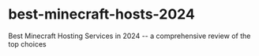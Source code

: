 # best-minecraft-hosts-2024
Best Minecraft Hosting Services in 2024 -- a comprehensive review of the top choices
